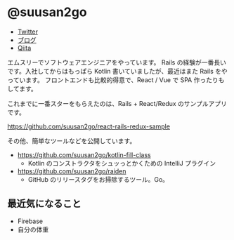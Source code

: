 # @suusan2go

- [Twitter](https://twitter.com/suusan2go)
- [ブログ](https://suzan2go.hatenablog.com/)
- [Qiita](https://qiita.com/suusan2go)

エムスリーでソフトウェアエンジニアをやっています。
Rails の経験が一番長いです。入社してからはもっぱら Kotlin 書いていましたが、最近はまた Rails をやっています。
フロントエンドも比較的得意で、React / Vue で SPA 作ったりもしてます。

これまでに一番スターをもらえたのは、Rails + React/Redux のサンプルアプリです。

https://github.com/suusan2go/react-rails-redux-sample

その他、簡単なツールなどを公開しています。

- https://github.com/suusan2go/kotlin-fill-class
  - Kotlin のコンストラクタをシュッっとかくための IntelliJ プラグイン
- https://github.com/suusan2go/raiden
  - GitHub のリリースタグをお掃除するツール。Go。

## 最近気になること

- Firebase
- 自分の体重
